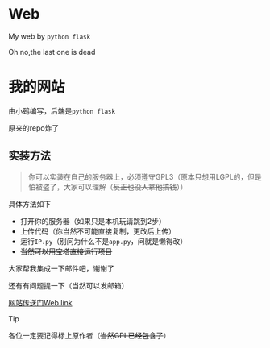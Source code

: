 # Web

My web by `python flask`

Oh no,the last one is dead

# 我的网站

由小鹀编写，后端是`python flask`

原来的repo炸了

## 实装方法
> 你可以实装在自己的服务器上，必须遵守GPL3（原本只想用LGPL的，但是怕被盗了，大家可以理解（~~反正也没人拿他搞钱~~））

具体方法如下
- 打开你的服务器（如果只是本机玩请跳到2步）
- 上传代码（你当然不可能直接复制，更改后上传）
- 运行`IP.py`（别问为什么不是`app.py`，问就是懒得改）
- ~~当然可以用宝塔直接运行项目~~

大家帮我集成一下邮件吧，谢谢了

还有有问题提一下（当然可以发邮箱）

[网站传送门Web link](http://116.62.60.158/)

> [!TIP]
> 各位一定要记得标上原作者（~~当然GPL已经包含了~~）

